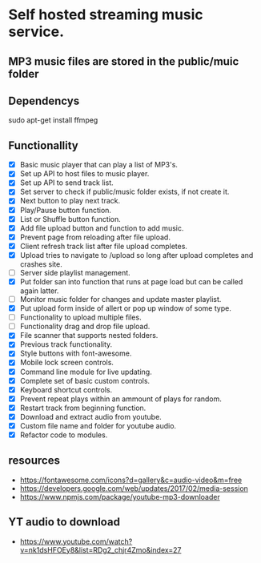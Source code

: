 # Self hosted streaming music service.

## MP3 music files are stored in the public/muic folder

## Dependencys
sudo apt-get install ffmpeg

## Functionallity
- [X] Basic music player that can play a list of MP3's.
- [X] Set up API to host files to music player.
- [X] Set up API to send track list.
- [X] Set server to check if public/music folder exists, if not create it.
- [X] Next button to play next track.
- [X] Play/Pause button function.
- [X] List or Shuffle button function.
- [X] Add file upload button and function to add music.
- [X] Prevent page from reloading after file upload.
- [X] Client refresh track list after file upload completes.
- [X] Upload tries to navigate to /upload so long after upload completes and crashes site.
- [ ] Server side playlist management.
- [X] Put folder san into function that runs at page load but can be called again latter.
- [ ] Monitor music folder for changes and update master playlist.
- [X] Put upload form inside of allert or pop up window of some type.
- [ ] Functionality to upload multiple files.
- [ ] Functionality drag and drop file upload.
- [X] File scanner that supports nested folders.
- [X] Previous track functionality.
- [X] Style buttons with font-awesome.
- [X] Mobile lock screen controls.
- [X] Command line module for live updating.
- [X] Complete set of basic custom controls.
- [X] Keyboard shortcut controls.
- [X] Prevent repeat plays within an ammount of plays for random.
- [X] Restart track from beginning function.
- [X] Download and extract audio from youtube.
- [X] Custom file name and folder for youtube audio.
- [X] Refactor code to modules.

## resources
- https://fontawesome.com/icons?d=gallery&c=audio-video&m=free
- https://developers.google.com/web/updates/2017/02/media-session
- https://www.npmjs.com/package/youtube-mp3-downloader

## YT audio to download
- https://www.youtube.com/watch?v=nk1dsHFOEy8&list=RDg2_chjr4Zmo&index=27
